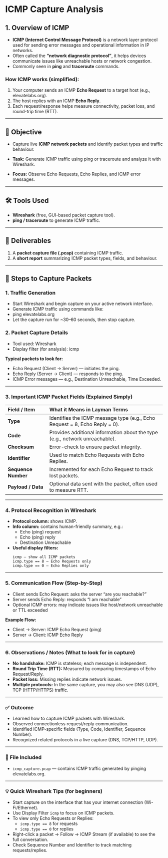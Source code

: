 # ICMP Capture Analysis

## 1. Overview of ICMP
- **ICMP (Internet Control Message Protocol)** is a network layer protocol used for sending error messages and operational information in IP networks.  
- Often called the **“network diagnostic protocol”**, it helps devices communicate issues like unreachable hosts or network congestion.  
- Commonly seen in **ping** and **traceroute** commands.  

### How ICMP works (simplified):
1. Your computer sends an ICMP **Echo Request** to a target host (e.g., elevatelabs.org).  
2. The host replies with an ICMP **Echo Reply**.  
3. Each request/response helps measure connectivity, packet loss, and round-trip time (RTT).  

---

## 🎯 Objective
- Capture live **ICMP network packets** and identify packet types and traffic behaviour.  

- **Task:** Generate ICMP traffic using ping or traceroute and analyze it with Wireshark.  
- **Focus:** Observe Echo Requests, Echo Replies, and ICMP error messages.  

---

## 🛠 Tools Used
- **Wireshark** (free, GUI-based packet capture tool).  
- **ping / traceroute** to generate ICMP traffic.  

---

## 📂 Deliverables
1. A **packet capture file (.pcap)** containing ICMP traffic.  
2. A **short report** summarizing ICMP packet types, fields, and behaviour.  

---

## 🧭 Steps to Capture Packets

### 1. Traffic Generation
- Start Wireshark and begin capture on your active network interface.  
- Generate ICMP traffic using commands like:
- ping elevatelabs.org
- Let the capture run for ~30–60 seconds, then stop capture.

### 2. Packet Capture Details

-   Tool used: Wireshark
-   Display filter (for analysis): icmp

**Typical packets to look for:**

-   Echo Request (Client → Server) — initiates the ping.
-   Echo Reply (Server → Client) — responds to the ping.
-   ICMP Error messages — e.g., Destination Unreachable, Time Exceeded.

---

### 3. Important ICMP Packet Fields (Explained Simply)

| Field / Item      | What it Means in Layman Terms                                    |
| :---------------- | :--------------------------------------------------------------- |
| **Type**          | Identifies the ICMP message type (e.g., Echo Request = 8, Echo Reply = 0). |
| **Code**          | Provides additional information about the type (e.g., network unreachable). |
| **Checksum**      | Error-check to ensure packet integrity.                         |
| **Identifier**    | Used to match Echo Requests with Echo Replies.                   |
| **Sequence Number** | Incremented for each Echo Request to track lost packets.         |
| **Payload / Data**  | Optional data sent with the packet, often used to measure RTT.   |

---

### 4. Protocol Recognition in Wireshark

-   **Protocol column:** shows ICMP.
-   **Info column:** contains human-friendly summary, e.g.:
    -   Echo (ping) request
    -   Echo (ping) reply
    -   Destination Unreachable
-   **Useful display filters:**
    ```
    icmp — show all ICMP packets
    icmp.type == 8 — Echo Requests only
    icmp.type == 0 — Echo Replies only
    ```

---

### 5. Communication Flow (Step-by-Step)

-   Client sends Echo Request: asks the server “are you reachable?”
-   Server sends Echo Reply: responds “I am reachable”
-   Optional ICMP errors: may indicate issues like host/network unreachable or TTL exceeded

**Example Flow:**

-   Client → Server: ICMP Echo Request (ping)
-   Server → Client: ICMP Echo Reply

---

### 6. Observations / Notes (What to look for in capture)

-   **No handshake:** ICMP is stateless; each message is independent.
-   **Round Trip Time (RTT):** Measured by comparing timestamps of Echo Request/Reply.
-   **Packet loss:** Missing replies indicate network issues.
-   **Multiple protocols:** In the same capture, you may also see DNS (UDP), TCP (HTTP/HTTPS) traffic.

---

### ✅ Outcome

-   Learned how to capture ICMP packets with Wireshark.
-   Observed connectionless request/reply communication.
-   Identified ICMP-specific fields (Type, Code, Identifier, Sequence Number).
-   Recognized related protocols in a live capture (DNS, TCP/HTTP, UDP).

---

### 📎 File Included

-   `icmp_capture.pcap` — contains ICMP traffic generated by pinging elevatelabs.org.

---

### 💡 Quick Wireshark Tips (for beginners)

-   Start capture on the interface that has your internet connection (Wi-Fi/Ethernet).
-   Use Display Filter `icmp` to focus on ICMP packets.
-   To view only Echo Requests or Replies:
    -   `icmp.type == 8` for requests
    -   `icmp.type == 0` for replies
-   Right-click a packet → Follow → ICMP Stream (if available) to see the full conversation.
-   Check Sequence Number and Identifier to track matching requests/replies.
